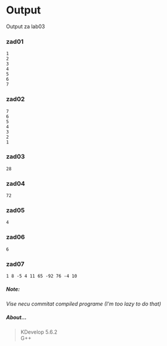 # Output
Output za lab03
### zad01
```
1
2
3
4
5
6
7
```
### zad02
```
7
6
5
4
3
2
1
```
### zad03
```
28
```
### zad04
```
72
```
### zad05
```
4
```
### zad06
```
6
```
### zad07
```
1 8 -5 4 11 65 -92 76 -4 10
```
##### Note:
*Vise necu commitat compiled programe (I'm too lazy to do that)*
##### About...
> KDevelop 5.6.2  
> G++
